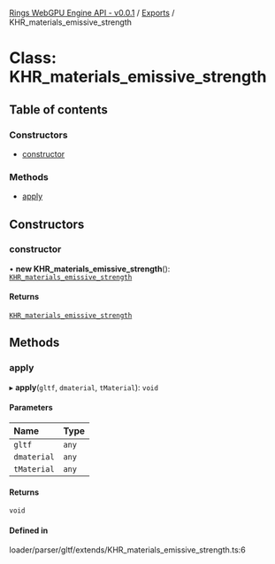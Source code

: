 [Rings WebGPU Engine API - v0.0.1](../README.md) / [Exports](../modules.md) / KHR\_materials\_emissive\_strength

# Class: KHR\_materials\_emissive\_strength

## Table of contents

### Constructors

- [constructor](KHR_materials_emissive_strength.md#constructor)

### Methods

- [apply](KHR_materials_emissive_strength.md#apply)

## Constructors

### constructor

• **new KHR_materials_emissive_strength**(): [`KHR_materials_emissive_strength`](KHR_materials_emissive_strength.md)

#### Returns

[`KHR_materials_emissive_strength`](KHR_materials_emissive_strength.md)

## Methods

### apply

▸ **apply**(`gltf`, `dmaterial`, `tMaterial`): `void`

#### Parameters

| Name | Type |
| :------ | :------ |
| `gltf` | `any` |
| `dmaterial` | `any` |
| `tMaterial` | `any` |

#### Returns

`void`

#### Defined in

loader/parser/gltf/extends/KHR_materials_emissive_strength.ts:6
